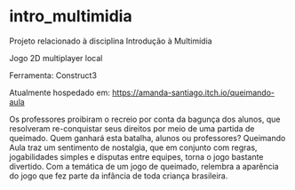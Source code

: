# intro_multimidia
Projeto relacionado à disciplina Introdução à Multimídia

Jogo 2D multiplayer local 

Ferramenta: Construct3

Atualmente hospedado em: https://amanda-santiago.itch.io/queimando-aula


Os professores proibiram o recreio por conta da bagunça dos alunos, que resolveram re-conquistar seus direitos por meio de uma partida de queimado. Quem ganhará esta batalha, alunos ou professores?
Queimando Aula traz um sentimento de nostalgia, que em conjunto com regras, jogabilidades simples e disputas entre equipes, torna o jogo bastante divertido. Com a temática de um jogo de queimado, relembra a aparência do jogo que fez parte da infância de toda criança brasileira. 
